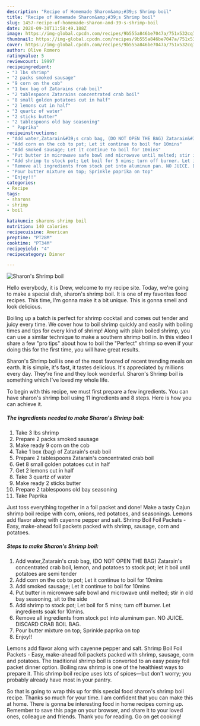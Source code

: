 ```yaml
---
description: "Recipe of Homemade Sharon&amp;#39;s Shrimp boil"
title: "Recipe of Homemade Sharon&amp;#39;s Shrimp boil"
slug: 1457-recipe-of-homemade-sharon-and-39-s-shrimp-boil
date: 2020-09-30T11:58:49.188Z
image: https://img-global.cpcdn.com/recipes/9b555a846be7047a/751x532cq70/sharons-shrimp-boil-recipe-main-photo.jpg
thumbnail: https://img-global.cpcdn.com/recipes/9b555a846be7047a/751x532cq70/sharons-shrimp-boil-recipe-main-photo.jpg
cover: https://img-global.cpcdn.com/recipes/9b555a846be7047a/751x532cq70/sharons-shrimp-boil-recipe-main-photo.jpg
author: Olive Romero
ratingvalue: 5
reviewcount: 19997
recipeingredient:
- "3 lbs shrimp"
- "2 packs smoked sausage"
- "9 corn on the cob"
- "1 box bag of Zatarains crab boil"
- "2 tablespoons Zatarains concentrated crab boil"
- "8 small golden potatoes cut in half"
- "2 lemons cut in half"
- "3 quartz of water"
- "2 sticks butter"
- "2 tablespoons old bay seasoning"
- " Paprika"
recipeinstructions:
- "Add water,Zatarain&#39;s crab bag, (DO NOT OPEN THE BAG) Zatarain&#39;s concentrated crab boil, lemon, and potatoes to stock pot; let it boil until potatoes are semi tender"
- "Add corn on the cob to pot; Let it continue to boil for 10mins"
- "Add smoked sausage; Let it continue to boil for 10mins"
- "Put butter in microwave safe bowl and microwave until melted; stir in old bay seasoning, sit to the side"
- "Add shrimp to stock pot; Let boil for 5 mins; turn off burner. Let ingredients soak for 10mins."
- "Remove all ingredients from stock pot into aluminum pan. NO JUICE. DISCARD CRAB BOIL BAG."
- "Pour butter mixture on top; Sprinkle paprika on top"
- "Enjoy!!"
categories:
- Recipe
tags:
- sharons
- shrimp
- boil

katakunci: sharons shrimp boil 
nutrition: 140 calories
recipecuisine: American
preptime: "PT28M"
cooktime: "PT34M"
recipeyield: "4"
recipecategory: Dinner

---
```



![Sharon&#39;s Shrimp boil](https://img-global.cpcdn.com/recipes/9b555a846be7047a/751x532cq70/sharons-shrimp-boil-recipe-main-photo.jpg)

Hello everybody, it is Drew, welcome to my recipe site. Today, we're going to make a special dish, sharon&#39;s shrimp boil. It is one of my favorites food recipes. This time, I'm gonna make it a bit unique. This is gonna smell and look delicious.

Boiling up a batch is perfect for shrimp cocktail and comes out tender and juicy every time. We cover how to boil shrimp quickly and easily with boiling times and tips for every kind of shrimp! Along with plain boiled shrimp, you can use a similar technique to make a southern shrimp boil in. In this video I share a few &#34;pro tips&#34; about how to boil the &#34;Perfect&#34; shrimp so even if your doing this for the first time, you will have great results.

Sharon&#39;s Shrimp boil is one of the most favored of recent trending meals on earth. It is simple, it's fast, it tastes delicious. It's appreciated by millions every day. They're fine and they look wonderful. Sharon&#39;s Shrimp boil is something which I've loved my whole life.


To begin with this recipe, we must first prepare a few ingredients. You can have sharon&#39;s shrimp boil using 11 ingredients and 8 steps. Here is how you can achieve it.

<!--inarticleads1-->

##### The ingredients needed to make Sharon&#39;s Shrimp boil:

1. Take 3 lbs shrimp
1. Prepare 2 packs smoked sausage
1. Make ready 9 corn on the cob
1. Take 1 box (bag) of Zatarain&#39;s crab boil
1. Prepare 2 tablespoons Zatarain&#39;s concentrated crab boil
1. Get 8 small golden potatoes cut in half
1. Get 2 lemons cut in half
1. Take 3 quartz of water
1. Make ready 2 sticks butter
1. Prepare 2 tablespoons old bay seasoning
1. Take  Paprika


Just toss everything together in a foil packet and done! Make a tasty Cajun shrimp boil recipe with corn, onions, red potatoes, and seasonings. Lemons add flavor along with cayenne pepper and salt. Shrimp Boil Foil Packets - Easy, make-ahead foil packets packed with shrimp, sausage, corn and potatoes. 

<!--inarticleads2-->

##### Steps to make Sharon&#39;s Shrimp boil:

1. Add water,Zatarain&#39;s crab bag, (DO NOT OPEN THE BAG) Zatarain&#39;s concentrated crab boil, lemon, and potatoes to stock pot; let it boil until potatoes are semi tender
1. Add corn on the cob to pot; Let it continue to boil for 10mins
1. Add smoked sausage; Let it continue to boil for 10mins
1. Put butter in microwave safe bowl and microwave until melted; stir in old bay seasoning, sit to the side
1. Add shrimp to stock pot; Let boil for 5 mins; turn off burner. Let ingredients soak for 10mins.
1. Remove all ingredients from stock pot into aluminum pan. NO JUICE. DISCARD CRAB BOIL BAG.
1. Pour butter mixture on top; Sprinkle paprika on top
1. Enjoy!!


Lemons add flavor along with cayenne pepper and salt. Shrimp Boil Foil Packets - Easy, make-ahead foil packets packed with shrimp, sausage, corn and potatoes. The traditional shrimp boil is converted to an easy peasy foil packet dinner option. Boiling raw shrimp is one of the healthiest ways to prepare it. This shrimp boil recipe uses lots of spices—but don&#39;t worry; you probably already have most in your pantry. 

So that is going to wrap this up for this special food sharon&#39;s shrimp boil recipe. Thanks so much for your time. I am confident that you can make this at home. There is gonna be interesting food in home recipes coming up. Remember to save this page on your browser, and share it to your loved ones, colleague and friends. Thank you for reading. Go on get cooking!
